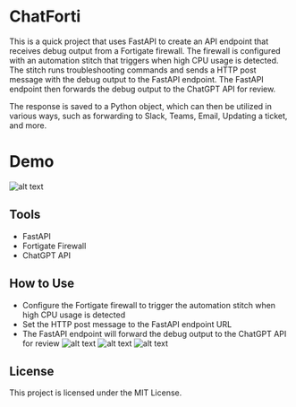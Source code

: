 # ChatForti

This is a quick project that uses FastAPI to create an API endpoint that receives debug output from a Fortigate firewall. The firewall is configured with an automation stitch that triggers when high CPU usage is detected. The stitch runs troubleshooting commands and sends a HTTP post message with the debug output to the FastAPI endpoint. The FastAPI endpoint then forwards the debug output to the ChatGPT API for review.

The response is saved to a Python object, which can then be utilized in various ways, such as forwarding to Slack, Teams, Email, Updating a ticket, and more.

# Demo
![alt text](https://i.imgur.com/4zR6eoT.png)
## Tools
- FastAPI
- Fortigate Firewall
- ChatGPT API


## How to Use

- Configure the Fortigate firewall to trigger the automation stitch when high CPU usage is detected
- Set the HTTP post message to the FastAPI endpoint URL
- The FastAPI endpoint will forward the debug output to the ChatGPT API for review
![alt text](https://i.imgur.com/TKa2QjF.png)
![alt text](https://i.imgur.com/MosYTMU.png)
![alt text](https://i.imgur.com/QJfm0C4.png)
## License
This project is licensed under the MIT License.